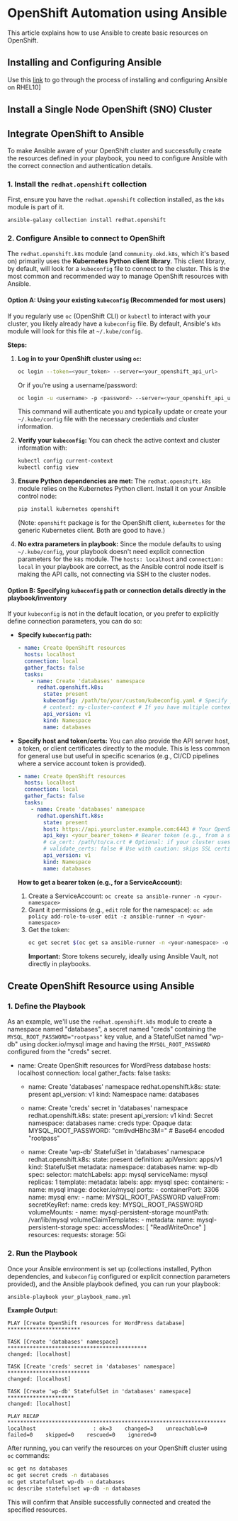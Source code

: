 
# OpenShift Automation using Ansible

This article explains how to use Ansible to create basic resources on OpenShift.

## Installing and Configuring Ansible

Use this [link](https://github.com/mnakib/Labs-Ansible/blob/main/Installing-Ansible-on-RHEL10.md) to go through the process of installing and configuring Ansible on RHEL10]


## Install a Single Node OpenShift (SNO) Cluster

## Integrate OpenShift to Ansible

To make Ansible aware of your OpenShift cluster and successfully create the resources defined in your playbook, you need to configure Ansible with the correct connection and authentication details.

### 1\. Install the `redhat.openshift` collection

First, ensure you have the `redhat.openshift` collection installed, as the `k8s` module is part of it.

```bash
ansible-galaxy collection install redhat.openshift
```

### 2\. Configure Ansible to connect to OpenShift

The `redhat.openshift.k8s` module (and `community.okd.k8s`, which it's based on) primarily uses the **Kubernetes Python client library**. This client library, by default, will look for a `kubeconfig` file to connect to the cluster. This is the most common and recommended way to manage OpenShift resources with Ansible.

#### Option A: Using your existing `kubeconfig` (Recommended for most users)

If you regularly use `oc` (OpenShift CLI) or `kubectl` to interact with your cluster, you likely already have a `kubeconfig` file. By default, Ansible's `k8s` module will look for this file at `~/.kube/config`.

**Steps:**

1.  **Log in to your OpenShift cluster using `oc`:**

    ```bash
    oc login --token=<your_token> --server=<your_openshift_api_url>
    ```

    Or if you're using a username/password:

    ```bash
    oc login -u <username> -p <password> --server=<your_openshift_api_url>
    ```

    This command will authenticate you and typically update or create your `~/.kube/config` file with the necessary credentials and cluster information.

2.  **Verify your `kubeconfig`:**
    You can check the active context and cluster information with:

    ```bash
    kubectl config current-context
    kubectl config view
    ```

3.  **Ensure Python dependencies are met:**
    The `redhat.openshift.k8s` module relies on the Kubernetes Python client. Install it on your Ansible control node:

    ```bash
    pip install kubernetes openshift
    ```

    (Note: `openshift` package is for the OpenShift client, `kubernetes` for the generic Kubernetes client. Both are good to have.)

4.  **No extra parameters in playbook:**
    Since the module defaults to using `~/.kube/config`, your playbook doesn't need explicit connection parameters for the `k8s` module. The `hosts: localhost` and `connection: local` in your playbook are correct, as the Ansible control node itself is making the API calls, not connecting via SSH to the cluster nodes.

#### Option B: Specifying `kubeconfig` path or connection details directly in the playbook/inventory

If your `kubeconfig` is not in the default location, or you prefer to explicitly define connection parameters, you can do so:

  * **Specify `kubeconfig` path:**

    ```yaml
    - name: Create OpenShift resources
      hosts: localhost
      connection: local
      gather_facts: false
      tasks:
        - name: Create 'databases' namespace
          redhat.openshift.k8s:
            state: present
            kubeconfig: /path/to/your/custom/kubeconfig.yaml # Specify path
            # context: my-cluster-context # If you have multiple contexts in the file
            api_version: v1
            kind: Namespace
            name: databases
    ```

  * **Specify host and token/certs:**
    You can also provide the API server host, a token, or client certificates directly to the module. This is less common for general use but useful in specific scenarios (e.g., CI/CD pipelines where a service account token is provided).

    ```yaml
    - name: Create OpenShift resources
      hosts: localhost
      connection: local
      gather_facts: false
      tasks:
        - name: Create 'databases' namespace
          redhat.openshift.k8s:
            state: present
            host: https://api.yourcluster.example.com:6443 # Your OpenShift API URL
            api_key: <your_bearer_token> # Bearer token (e.g., from a service account)
            # ca_cert: /path/to/ca.crt # Optional: if your cluster uses a custom CA
            # validate_certs: false # Use with caution: skips SSL certificate validation
            api_version: v1
            kind: Namespace
            name: databases
    ```

    **How to get a bearer token (e.g., for a ServiceAccount):**

    1.  Create a ServiceAccount: `oc create sa ansible-runner -n <your-namespace>`
    2.  Grant it permissions (e.g., `edit` role for the namespace):
        `oc adm policy add-role-to-user edit -z ansible-runner -n <your-namespace>`
    3.  Get the token:
        ```bash
        oc get secret $(oc get sa ansible-runner -n <your-namespace> -o jsonpath='{.secrets[0].name}') -n <your-namespace> -o jsonpath='{.data.token}' | base64 --decode
        ```
        **Important:** Store tokens securely, ideally using Ansible Vault, not directly in playbooks.

## Create OpenShift Resource using Ansible

### 1\. Define the Playbook

As an example, we'll use the `redhat.openshift.k8s` module to create a namespace named "databases", a secret named "creds" containing the `MYSQL_ROOT_PASSWORD="rootpass"` key value, and a StatefulSet named "wp-db" using docker.io/mysql image and having the `MYSQL_ROOT_PASSWORD` configured from the "creds" secret.

- name: Create OpenShift resources for WordPress database
  hosts: localhost
  connection: local
  gather_facts: false
  tasks:
    - name: Create 'databases' namespace
      redhat.openshift.k8s:
        state: present
        api_version: v1
        kind: Namespace
        name: databases

    - name: Create 'creds' secret in 'databases' namespace
      redhat.openshift.k8s:
        state: present
        api_version: v1
        kind: Secret
        namespace: databases
        name: creds
        type: Opaque
        data:
          MYSQL_ROOT_PASSWORD: "cm9vdHBhc3M=" # Base64 encoded "rootpass"

    - name: Create 'wp-db' StatefulSet in 'databases' namespace
      redhat.openshift.k8s:
        state: present
        definition:
          apiVersion: apps/v1
          kind: StatefulSet
          metadata:
            namespace: databases
            name: wp-db
          spec:
            selector:
              matchLabels:
                app: mysql
            serviceName: mysql
            replicas: 1
            template:
              metadata:
                labels:
                  app: mysql
              spec:
                containers:
                  - name: mysql
                    image: docker.io/mysql
                    ports:
                      - containerPort: 3306
                        name: mysql
                    env:
                      - name: MYSQL_ROOT_PASSWORD
                        valueFrom:
                          secretKeyRef:
                            name: creds
                            key: MYSQL_ROOT_PASSWORD
                    volumeMounts:
                      - name: mysql-persistent-storage
                        mountPath: /var/lib/mysql
            volumeClaimTemplates:
              - metadata:
                  name: mysql-persistent-storage
                spec:
                  accessModes: [ "ReadWriteOnce" ]
                  resources:
                    requests:
                      storage: 5Gi


### 2\. Run the Playbook

Once your Ansible environment is set up (collections installed, Python dependencies, and `kubeconfig` configured or explicit connection parameters provided), and the Ansible playbook defined, you can run your playbook:

```bash
ansible-playbook your_playbook_name.yml
```

**Example Output:**

```
PLAY [Create OpenShift resources for WordPress database] ***********************

TASK [Create 'databases' namespace] ********************************************
changed: [localhost]

TASK [Create 'creds' secret in 'databases' namespace] **************************
changed: [localhost]

TASK [Create 'wp-db' StatefulSet in 'databases' namespace] *********************
changed: [localhost]

PLAY RECAP *********************************************************************
localhost                  : ok=3    changed=3    unreachable=0    failed=0    skipped=0    rescued=0    ignored=0
```

After running, you can verify the resources on your OpenShift cluster using `oc` commands:

```bash
oc get ns databases
oc get secret creds -n databases
oc get statefulset wp-db -n databases
oc describe statefulset wp-db -n databases
```

This will confirm that Ansible successfully connected and created the specified resources.
